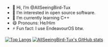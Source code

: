 - 👋 Hi, I’m @AllSeeingBird-Tux
- 👀 I’m interested in open source software.
- 🌱 I’m currently learning C++
- 😄 Pronouns: He/Him
- ⚡ Fun fact: I use EndeavourOS btw.

<!---
AllSeeingBird-Tux/AllSeeingBird-Tux is a ✨ special ✨ repository because its `README.md` (this file) appears on your GitHub profile.
You can click the Preview link to take a look at your changes.
--->
[![Top Langs](https://github-readme-stats.vercel.app/api/top-langs/?username=AllSeeingBird-Tux&&layout=pie)](https://github.com/anuraghazra/github-readme-stats)
[![AllSeeingBird-Tux's GitHub stats](https://github-readme-stats.vercel.app/api?username=AllSeeingBird-Tux)](https://github.com/anuraghazra/github-readme-stats)
